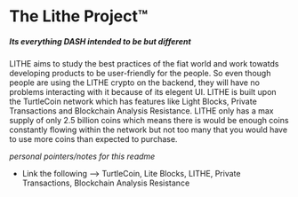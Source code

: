 # The Lithe Project™
##### Its everything DASH intended to be but different

LITHE aims to study the best practices of the fiat world and work towatds developing products to be user-friendly for the people. So even though people are using the LITHE crypto on the backend, they will have no problems interacting with it because of its elegent UI. LITHE is built upon the TurtleCoin network which has features like Light Blocks, Private Transactions and Blockchain Analysis Resistance. LITHE only has a max supply of only 2.5 billion coins which means there is would be enough coins constantly flowing within the network but not too many that you would have to use more coins than expected to purchase.





*personal pointers/notes for this readme*

* Link the following --> TurtleCoin, Lite Blocks, LITHE, Private Transactions, Blockchain Analysis Resistance
